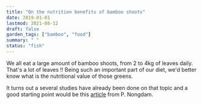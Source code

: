 ```yaml
---
title: "On the nutrition benefits of bamboo shoots"
date: 2019-01-01
lastmod: 2021-08-12
draft: false
garden_tags: ["bamboo", "food"]
summary: " "
status: "fish"
---
```


We all eat a large amount of bamboo shoots, from 2 to 4kg of leaves daily. That's a lot of leaves !! 
Being such an important part of our diet, we'd better know what is the nutritional value of those greens.

It turns out a several studies have already been done on that topic and a good starting point would be this [article](https://www.hindawi.com/journals/isrn/2014/679073/) from P. Nongdam.